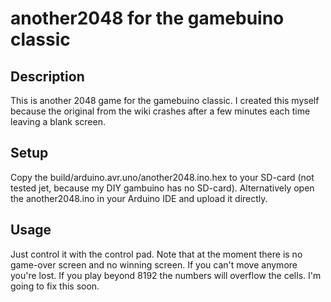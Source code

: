 # another2048 for the gamebuino classic
## Description
This is another 2048 game for the gamebuino classic. I created this myself because the original from the wiki crashes after a few minutes each time leaving a blank screen.
## Setup
Copy the build/arduino.avr.uno/another2048.ino.hex to your SD-card (not tested jet, because my DIY gambuino has no SD-card).
Alternatively open the another2048.ino in your Arduino IDE and upload it directly.
## Usage
Just control it with the control pad.
Note that at the moment there is no game-over screen and no winning screen. If you can't move anymore you're lost. If you play beyond 8192 the numbers will overflow the cells. I'm going to fix this soon.

